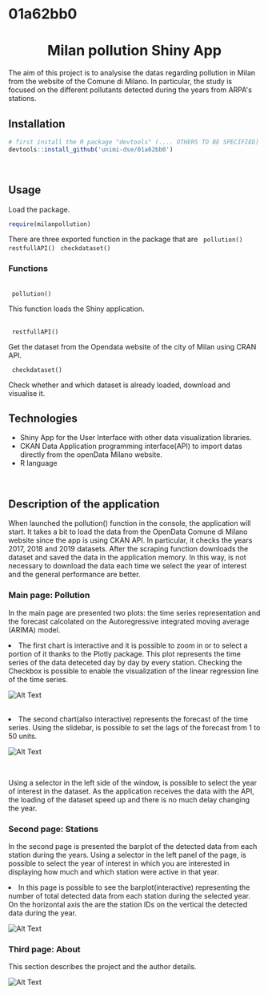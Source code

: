 # 01a62bb0

<h1 align="center">Milan pollution Shiny App </h1>
<p> The aim of this project is to analysise the datas regarding pollution in Milan from the website of the Comune di Milano. In particular, the study is focused on the different pollutants detected during the years from ARPA's stations. 
<br>
<h2> Installation</h2>

```R
# first install the R package "devtools" (.... OTHERS TO BE SPECIFIED) if not installed
devtools::install_github('unimi-dse/01a62bb0')
```

<br>
<h2> Usage</h2>
<p> Load the package. </p>

```R
require(milanpollution)
```

<p> There are three exported function in the package that are <code> pollution()</code> <code> restfullAPI()</code> <code> checkdataset()</code></p>
  
 <h3> Functions </h3>
<br>
 <code> pollution()</code>
 <br>
  <p> This function loads the Shiny  application. </p>
  
  <br>
 <code> restfullAPI()</code>
 <br>
  <p> Get the dataset from the Opendata website of the city of Milan using CRAN API. </p>
  
  <code> checkdataset()</code>
 <br>
  <p> Check whether and which dataset is already loaded, download and visualise it. </p>
  
  
 <h2> Technologies </h2>
 
- Shiny App for the User Interface with other data visualization libraries.
- CKAN Data Application programming interface(API) to import datas directly from the openData Milano website.
- R language

<br>
 <h2> Description of the application </h2>
<p> When launched the pollution() function in the console, the application will start. It takes a bit to load the data from the OpenData Comune di Milano website since the app is using CKAN API. In particular, it checks the years 2017, 2018 and 2019 datasets. After the scraping function downloads the dataset and saved the data in the application memory. In this way, is not necessary to download the data each time we select the year of interest and the general performance are better. </p>

<h3> Main page: Pollution </h3>

<p> In the main page are presented two plots: the time series representation and the forecast calcolated on the Autoregressive integrated moving average (ARIMA) model. 


  <li> The first chart is interactive and it is possible to zoom in or to select a portion of it thanks to the Plotly package. This plot represents the time series of the data deteceted day by day by every station. Checking the Checkbox is possible to enable the visualization of the linear regression line of the time series.  </li>
   
 ![Alt Text](https://raw.githubusercontent.com/unimi-dse/01a62bb0/master/img/mainpage.JPG)


<br>

  <li> The second chart(also interactive) represents the forecast of the time series. Using the slidebar, is possible to set the lags of the forecast from 1 to 50 units. 
  
   ![Alt Text](https://raw.githubusercontent.com/unimi-dse/01a62bb0/master/img/mainpage2.JPG)
   
   </li>
  <br>

  <p> Using a selector in the left side of the window, is possible to select the year of interest in the dataset. As the application receives the data with the API, the loading of the dataset speed up and there is no much delay changing the year.</p>


<h3> Second page: Stations </h3>

<p> In the second page is presented the barplot of the detected data from each station during the years. Using a selector in the left panel of the page, is possible to select the year of interest in which you are interested in displaying how much and which station were active in that year.
 </p>

  <li>  In this page is possible to see the barplot(interactive) representing the number of total detected data from each station during the selected year. On the horizontal axis the are the station IDs on the vertical the detected data during the year. </li>

![Alt Text](https://raw.githubusercontent.com/unimi-dse/01a62bb0/master/img/secondpage.JPG)

<h3> Third page: About </h3>
<p> This section describes the project and the author details. </p>

![Alt Text](https://raw.githubusercontent.com/unimi-dse/01a62bb0/master/img/thirdpage.JPG)
